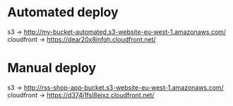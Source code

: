 # Automated deploy

s3 -> http://my-bucket-automated.s3-website-eu-west-1.amazonaws.com/
cloudfront -> https://dear20x8infqh.cloudfront.net/

# Manual deploy

s3 -> http://rss-shop-app-bucket.s3-website-eu-west-1.amazonaws.com/
cloudfront -> https://d374j1fsl8eixz.cloudfront.net/
